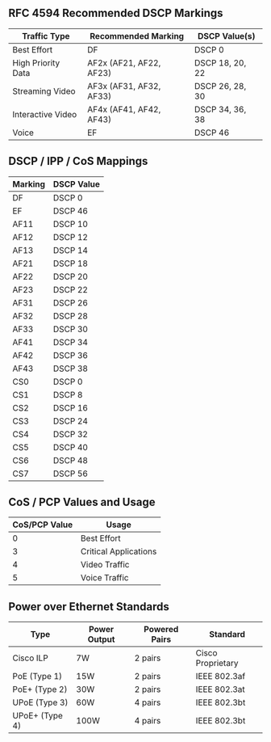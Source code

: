 ## RFC 4594 Recommended DSCP Markings
| Traffic Type         | Recommended Marking            | DSCP Value(s)      |
|----------------------|---------------------------------|--------------------|
| Best Effort          | DF                              | DSCP 0             |
| High Priority Data   | AF2x (AF21, AF22, AF23)         | DSCP 18, 20, 22    |
| Streaming Video      | AF3x (AF31, AF32, AF33)         | DSCP 26, 28, 30    |
| Interactive Video    | AF4x (AF41, AF42, AF43)         | DSCP 34, 36, 38    |
| Voice                | EF                              | DSCP 46            |

## DSCP / IPP / CoS Mappings
| Marking  | DSCP Value |
|----------|-------------|
| DF       | DSCP 0      |
| EF       | DSCP 46     |
| AF11     | DSCP 10     |
| AF12     | DSCP 12     |
| AF13     | DSCP 14     |
| AF21     | DSCP 18     |
| AF22     | DSCP 20     |
| AF23     | DSCP 22     |
| AF31     | DSCP 26     |
| AF32     | DSCP 28     |
| AF33     | DSCP 30     |
| AF41     | DSCP 34     |
| AF42     | DSCP 36     |
| AF43     | DSCP 38     |
| CS0      | DSCP 0      |
| CS1      | DSCP 8      |
| CS2      | DSCP 16     |
| CS3      | DSCP 24     |
| CS4      | DSCP 32     |
| CS5      | DSCP 40     |
| CS6      | DSCP 48     |
| CS7      | DSCP 56     |

## CoS / PCP Values and Usage
| CoS/PCP Value | Usage                 |
|---------------|------------------------|
| 0             | Best Effort            |
| 3             | Critical Applications  |
| 4             | Video Traffic          |
| 5             | Voice Traffic          |

## Power over Ethernet Standards
| Type             | Power Output | Powered Pairs | Standard           |
|------------------|--------------|----------------|---------------------|
| Cisco ILP        | 7W           | 2 pairs        | Cisco Proprietary   |
| PoE (Type 1)     | 15W          | 2 pairs        | IEEE 802.3af        |
| PoE+ (Type 2)    | 30W          | 2 pairs        | IEEE 802.3at        |
| UPoE (Type 3)    | 60W          | 4 pairs        | IEEE 802.3bt        |
| UPoE+ (Type 4)   | 100W         | 4 pairs        | IEEE 802.3bt        |






